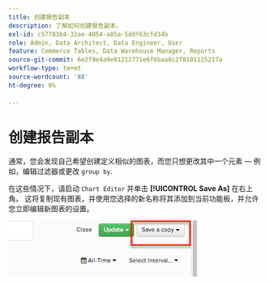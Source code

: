 ```yaml
---
title: 创建报告副本
description: 了解如何创建报告副本。
exl-id: c57783b4-32ae-4054-a85a-5ddf63cfd34b
role: Admin, Data Architect, Data Engineer, User
feature: Commerce Tables, Data Warehouse Manager, Reports
source-git-commit: 6e2f9e4a9e91212771e6f6baa8c2f8101125217a
workflow-type: tm+mt
source-wordcount: '88'
ht-degree: 0%

---
```


# 创建报告副本

通常，您会发现自己希望创建定义相似的图表，而您只想更改其中一个元素 — 例如，编辑过滤器或更改 `group by`.

在这些情况下，请启动 `Chart Editor` 并单击 **[!UICONTROL Save As]** 在右上角。 这将复制现有图表，并使用您选择的新名称将其添加到当前功能板，并允许您立即编辑新图表的设置。

![](../../assets/create-report-copy.png)
